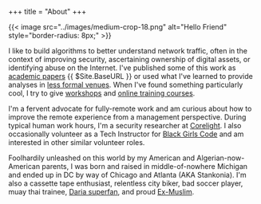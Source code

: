 +++
title = "About"
+++

{{< image src="../images/medium-crop-18.png" alt="Hello Friend" style="border-radius: 8px;" >}}

I like to build algorithms to better understand network traffic, often in the
context of improving security, ascertaining ownership of digital assets, or
identifying abuse on the Internet. I've published some of this work as [academic
papers](shit) {{ $Site.BaseURL }} or used what I've learned to provide analyses
in [less formal
venues](https://iisp.gatech.edu/cybersecurity-news-commentary-january-2017).
When I've found something particularly cool, I try to give
[workshops](https://forum.defcon.org/node/228551) and [online training
courses](https://learning.oreilly.com/live-training/courses/hands-on-adversarial-machine-learning/0636920285342/).

I'm a fervent advocate for fully-remote work and am curious about how to improve
the remote experience from a management perspective. During typical human work
hours, I'm a security researcher at [Corelight](https://corelight.com/). I also
occasionally volunteer as a Tech Instructor for [Black Girls
Code](http://www.blackgirlscode.com/) and am interested in other similar
volunteer roles.

Foolhardily unleashed on this world by my American and Algerian-now-American
parents, I was born and raised in middle-of-nowhere Michigan and ended up in DC
by way of Chicago and Atlanta (AKA Stankonia). I'm also a cassette tape
enthusiast, relentless city biker, bad soccer player, muay thai trainee, [Daria
superfan](https://www.instagram.com/dariascreens/), and proud
[Ex-Muslim](https://exmuslims.org/ex-muslims-of-north-america-debuts-billboards-in-atlanta-chicago-houston/).
